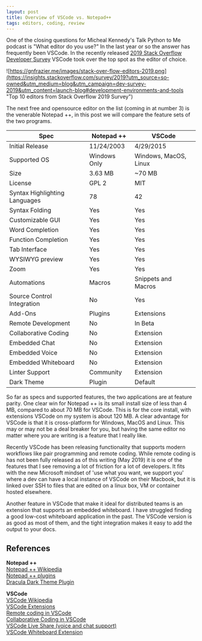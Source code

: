 ```yaml
---
layout: post
title: Overview of VSCode vs. Notepad++
tags: editors, coding, review
---
```


One of the closing questions for Micheal Kennedy's Talk Python to Me podcast is "What editor do you use?"
In the last year or so the answer has frequently been VSCode. In the recently released [2019 Stack Overflow Developer Survey](https://stackoverflow.blog/2019/04/09/the-2019-stack-overflow-developer-survey-results-are-in/) VSCode took over the top spot as the editor of choice. 

![https://gnfrazier.me/images/stack-over-flow-editors-2019.png](https://insights.stackoverflow.com/survey/2019?utm_source=so-owned&utm_medium=blog&utm_campaign=dev-survey-2019&utm_content=launch-blog#development-environments-and-tools "Top 10 editors from Stack Overflow 2019 Survey")

The next free and opensource editor on the list (coming in at number 3) is the venerable Notepad ++, in this post we will compare the feature sets of the two programs.

| Spec                          | Notepad ++   | VSCode                |
| ----------------------------- | ------------ | --------------------- |
| Initial Release               | 11/24/2003   | 4/29/2015             |
| Supported OS                  | Windows Only | Windows, MacOS, Linux |
| Size                          | 3.63 MB      | ~70 MB                |
| License                       | GPL 2        | MIT                   |
| Syntax Highlighting Languages | 78           | 42                    |
| Syntax Folding                | Yes          | Yes                   |
| Customizable GUI              | Yes          | Yes                   |
| Word Completion               | Yes          | Yes                   |
| Function Completion           | Yes          | Yes                   |
| Tab Interface                 | Yes          | Yes                   |
| WYSIWYG preview               | Yes          | Yes                   |
| Zoom                          | Yes          | Yes                   |
| Automations                   | Macros       | Snippets and Macros   |
| Source Control Integration    | No           | Yes                   |
| Add-Ons                       | Plugins      | Extensions            |
| Remote Development            | No           | In Beta               |
| Collaborative Coding          | No           | Extension             |
| Embedded Chat                 | No           | Extension             |
| Embedded Voice                | No           | Extension             |
| Embedded Whiteboard           | No           | Extension             |
| Linter Support                | Community    | Extension             |
| Dark Theme                    | Plugin       | Default               |

So far as specs and supported features, the two applications are at feature parity. One clear win for Notepad ++ is its small install size of less than 4 MB, compared to about 70 MB for VSCode. This is for the core install, with extensions VSCode on my system is about 120 MB. A clear advantage for VSCode is that it is cross-platform for Windows, MacOS and Linux. This may or may not be a deal breaker for you, but having the same editor no matter where you are writing is a feature that I really like. 

Recently VSCode has been releasing functionality that supports modern workflows like pair programming and remote coding. While remote coding is has not been fully released as of this writing (May 2019) it is one of the features that I see removing a lot of friction for a lot of developers. It fits with the new Microsoft mindset of 'use what you want, we support you' where a dev can have a local instance of VSCode on their Macbook, but it is linked over SSH to files that are edited on a linux box, VM or container hosted elsewhere. 

Another feature in VSCode that make it ideal for distributed teams is an extension that supports an embedded whiteboard. I have struggled finding a good low-cost whiteboard application in the past. The VSCode version is as good as most of them, and the tight integration makes it easy to add the output to your docs. 

## References

**Notepad ++**  
[Notepad ++ Wikipedia](https://en.wikipedia.org/wiki/Notepad%2B%2B)  
[Notepad ++ plugins](http://docs.notepad-plus-plus.org/index.php/Plugin_Central)  
[Dracula Dark Theme Plugin](https://draculatheme.com/notepad-plus-plus/)  

**VSCode**  
[VSCode Wikipedia](https://en.wikipedia.org/wiki/Visual_Studio_Code)  
[VSCode Extensions](https://marketplace.visualstudio.com/VSCode)  
[Remote coding in VSCode](https://code.visualstudio.com/docs/remote/remote-overview)  
[Collaborative Coding in VSCode](https://medium.com/@ibrahimbutt/how-to-set-up-vscode-for-remote-pair-programming-e5f5c30a48e2)  
[VSCode Live Share (voice and chat support)](https://marketplace.visualstudio.com/items?itemName=MS-vsliveshare.vsliveshare-pack)  
[VSCode Whiteboard Extension](https://marketplace.visualstudio.com/items?itemName=lostintangent.vsls-whiteboard)

